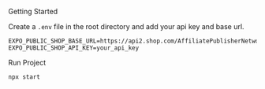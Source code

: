 Getting Started

Create a `.env` file in the root directory and add your api key and base url.

```
EXPO_PUBLIC_SHOP_BASE_URL=https://api2.shop.com/AffiliatePublisherNetwork/v2
EXPO_PUBLIC_SHOP_API_KEY=your_api_key
```

Run Project

```
npx start
```
